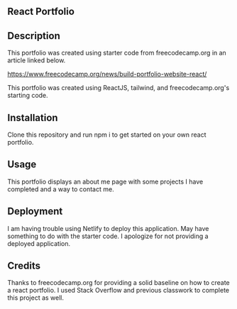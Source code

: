 ## React Portfolio

## Description

This portfolio was created using starter code from freecodecamp.org in an article linked below.

https://www.freecodecamp.org/news/build-portfolio-website-react/

This portfolio was created using ReactJS, tailwind, and freecodecamp.org's starting code. 

## Installation

Clone this repository and run npm i to get started on your own react portfolio.

## Usage

This portfolio displays an about me page with some projects I have completed and a way to contact me.

## Deployment

I am having trouble using Netlify to deploy this application. May have something to do with the starter code. I apologize for not providing a deployed application.

## Credits

Thanks to freecodecamp.org for providing a solid baseline on how to create a react portfolio. I used Stack Overflow and previous classwork to complete this project as well.
